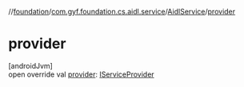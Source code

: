 //[foundation](../../../index.md)/[com.gyf.foundation.cs.aidl.service](../index.md)/[AidlService](index.md)/[provider](provider.md)

# provider

[androidJvm]\
open override val [provider](provider.md): [IServiceProvider](../../com.gyf.foundation.cs.common.service.face/-i-service-provider/index.md)